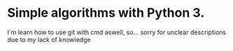 # Simple algorithms with Python 3.

I`m learn how to use git with cmd aswell, so... sorry for unclear descriptions due to my lack of knowledge
